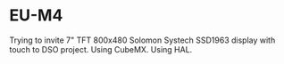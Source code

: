 # EU-M4
Trying to invite 7" TFT 800x480 Solomon Systech SSD1963 display with touch to DSO project.
Using CubeMX.
Using HAL.
